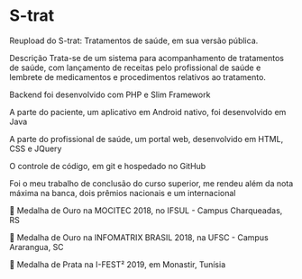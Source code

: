 # S-trat

Reupload do S-trat: Tratamentos de saúde, em sua versão pública.

Descrição
Trata-se de um sistema para acompanhamento de tratamentos de saúde, com lançamento de receitas pelo profissional de saúde e lembrete de medicamentos e procedimentos relativos ao tratamento.

Backend foi desenvolvido com PHP e Slim Framework

A parte do paciente, um aplicativo em Android nativo, foi desenvolvido em Java

A parte do profissional de saúde, um portal web, desenvolvido em HTML, CSS e JQuery

O controle de código, em git e hospedado no GitHub

Foi o meu trabalho de conclusão do curso superior, me rendeu além da nota máxima na banca, dois prêmios nacionais e um internacional

🥇 Medalha de Ouro na MOCITEC 2018, no IFSUL - Campus Charqueadas, RS

🥇 Medalha de Ouro na INFOMATRIX BRASIL 2018, na UFSC - Campus Ararangua, SC

🥈 Medalha de Prata na I-FEST² 2019, em Monastir, Tunísia
